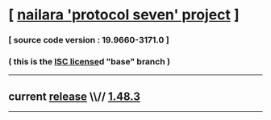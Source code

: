 
# [ [nailara 'protocol seven' project](http://src.nailara.net/) ]

### [ source code version : 19.9660-3171.0 ]

### ( this is the [ISC license](license)d "base" branch )
---
## current [release](https://github.com/anotherlink/nailara/releases) \\\\// [1.48.3](https://github.com/anotherlink/nailara/releases/tag/1.48.3)
---
